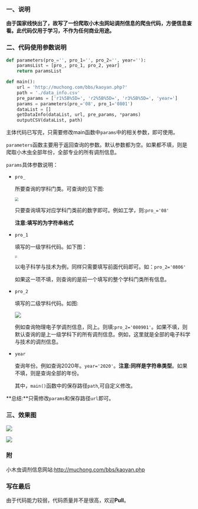 ### 一、说明

**由于国家线快出了，故写了一份爬取小木虫网站调剂信息的爬虫代码，方便信息查看。此代码仅用于学习，不作为任何商业用途。**

### 二、代码使用参数说明

```python
def parameters(pro_='', pro_1='', pro_2='', year=''):
    paramsList = [pro_, pro_1, pro_2, year]
    return paramsList

def main():
    url = 'http://muchong.com/bbs/kaoyan.php?'
    path = './data_info.csv'
    pre_params = ['r1%5B%5D=', 'r2%5B%5D=', 'r3%5B%5D=', 'year=']
    params = parameters(pro_='08', pro_1='0801')
    dataList = []
    getDataInfo(dataList, url, pre_params, *params)
    outputCSV(dataList, path)
```

主体代码已写完，只需要修改main函数中`params`中的相关参数，即可使用。

`parameters`函数主要用于返回查询的参数。默认参数都为空。如果都不填，则是爬取小木虫全部年份，全部专业的所有调剂信息。

`params`具体参数说明：

- `pro_`

  所要查询的学科门类。可查询的见下图:

  <img src="https://s1.ax1x.com/2020/04/09/Ghfaa6.png" style="zoom:60%;" />

  只要查询填写对应学科门类前的数字即可。例如工学，则:`pro_='08'`

  **注意:填写的为字符串格式**

- `pro_1`

  填写的一级学科代码。如下图：

  <img src="https://s1.ax1x.com/2020/04/09/GhfBGD.png" style="zoom:40%;" />

  以电子科学与技术为例，同样只需要填写前面代码即可。如：`pro_2='0806'`

  如果这一项不填，则查询的是前一个填写的整个学科门类所有信息。

- `pro_2`

  填写的二级学科代码。如图:

  ![](https://s1.ax1x.com/2020/04/09/GhfdIK.png)

  例如查询物理电子学调剂信息，同上。则填:`pro_2='080901'`。如果不填，则默认查询的是上一级学科下的所有调剂信息。例如，这里就是全部的电子科学与技术的调剂信息。

- `year`

  查询年份。例如查询2020年。`year='2020'`。**注意:同样是字符串类型**。如果不填，则是查询全部的年份。

  其中，`main()`函数中的保存路径`path`,可自定义修改。

**总结:**只需修改`params`和保存路径`url`即可。

### 三、效果图

![](https://s1.ax1x.com/2020/04/09/GhfDRe.png)

![](https://s1.ax1x.com/2020/04/09/Ghf0PO.png)

### 附

小木虫调剂信息网站:http://muchong.com/bbs/kaoyan.php

### 写在最后

由于代码能力较弱，代码质量并不是很高，欢迎**Pull**。